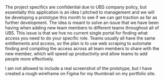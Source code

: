 The project specifics are confidential due to UBS company policy, but essentially this application is an idea I pitched to management and we will be developing a prototype this month to see if we can get traction as far as further development. The idea is meant to solve an issue that we have been having when adding new team members to different teams throughout all of UBS. This issue is that we hve no current single portal for finding what access you need to do your specific role. Teams usually all have the same entitlements and access, so the plan is to use web scraping to automate finding and compiling the access across all team members to share with the new member, which will speed up productivity and allow teams to add people more effectively. 


I am not allowed to include a real screenshot of the prototype, but I have created a rough wireframe on Figma for my thumbnail on my portfolio site.
